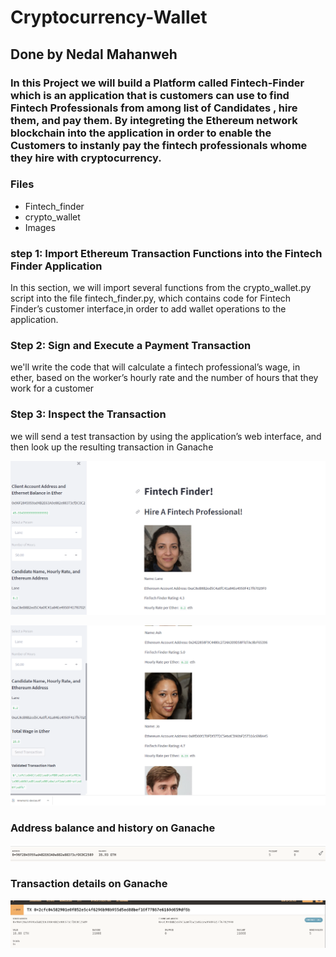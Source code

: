 # Cryptocurrency-Wallet
## Done by Nedal Mahanweh 

### In this Project we will build a Platform called Fintech-Finder which is an application that is customers can use to find Fintech Professionals from among list of Candidates , hire them, and pay them. By integreting the Ethereum network blockchain  into the application in order to enable the Customers to instanly pay the fintech professionals whome they hire with cryptocurrency. 


### Files 
* Fintech_finder
* crypto_wallet 
* Images 

### step 1: Import Ethereum Transaction Functions into the Fintech Finder Application

In this section, we will import several functions from the crypto_wallet.py script into the file fintech_finder.py, which contains code for Fintech Finder’s customer interface,in order to add wallet operations to the application. 


### Step 2: Sign and Execute a Payment Transaction
we'll write the code that will calculate a fintech professional’s wage, in ether, based on the worker’s hourly rate and the number of hours that they work for a customer

### Step 3: Inspect the Transaction

we will send a test transaction by using the application’s web interface, and then look up the resulting transaction in Ganache

![](Images/capt_1.png)



![](Images/capt_2.png)



### Address balance and history on Ganache
![](Images/transaction_dis.png)




###  Transaction details on Ganache
 ![](Images/valid_trans.png)
